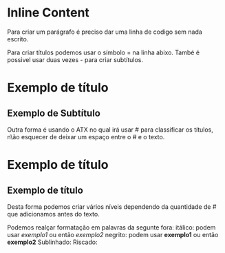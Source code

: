 Inline Content
==

Para criar um parágrafo é preciso dar uma linha de codigo sem nada escrito.

Para criar títulos podemos usar o símbolo = na linha abixo. També é possivel usar duas vezes - para criar subtítulos.

Exemplo de título 
==

Exemplo de Subtítulo
--

Outra forma é usando o ATX no qual irá usar # para classificar os títulos, n\ão esquecer de deixar um espaço entre o # e o texto.

# Exemplo de título

## Exemplo de título

Desta forma podemos criar vários níveis dependendo da quantidade de # que adicionamos antes do texto.

Podemos realçar formatação em palavras da segunte fora:
itálico: podem usar _exemplo1_ ou então *exemplo2*
negrito: podem usar __exemplo1__ ou então **exemplo2**
Sublinhado:
Riscado:

